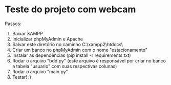 # Teste do projeto com webcam

Passos: 

1. Baixar XAMPP
2. Inicializar phpMyAdmin e Apache
3. Salvar este diretório no caminho C:\xampp2\htdocs\
4. Criar um banco no phpMyAdmin com o nome "estacionamento"
5. Instalar as dependências (pip install -r requirements.txt)
6. Rodar o arquivo "bdd.py" (este arquivo é responsável por criar no banco a tabela "usuario" com suas respectivas colunas)
7. Rodar o arquivo "main.py" 
8. Testar! :) 
